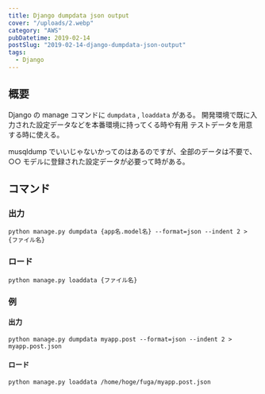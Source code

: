 ```yaml
---
title: Django dumpdata json output
cover: "/uploads/2.webp"
category: "AWS"
pubDatetime: 2019-02-14
postSlug: "2019-02-14-django-dumpdata-json-output"
tags:
  - Django
---
```


## 概要

Django の manage コマンドに `dumpdata` , `loaddata` がある。
開発環境で既に入力された設定データなどを本番環境に持ってくる時や有用
テストデータを用意する時に使える。

musqldump でいいじゃないかってのはあるのですが、全部のデータは不要で、○○ モデルに登録された設定データが必要って時がある。

## コマンド

### 出力

```
python manage.py dumpdata {app名.model名} --format=json --indent 2 > {ファイル名}
```

### ロード

```
python manage.py loaddata {ファイル名}
```

### 例

#### 出力

```
python manage.py dumpdata myapp.post --format=json --indent 2 > myapp.post.json
```

#### ロード

```
python manage.py loaddata /home/hoge/fuga/myapp.post.json
```

